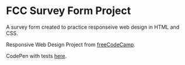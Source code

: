 # FCC Survey Form Project

A survey form created to practice responseive web design in HTML and CSS.

Responsive Web Design Project from [freeCodeCamp](https://www.freecodecamp.org/ "freeCodeCamp").

CodePen with tests [here](https://codepen.io/jenningsf/pen/yLXdGpg).